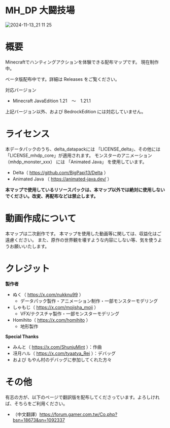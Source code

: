 # MH_DP 大闘技場

![2024-11-13_21 11 25](https://github.com/user-attachments/assets/5113d250-eb5d-4631-90b9-1fea7ec165b9)

# 概要

Minecraftでハンティングアクションを体験できる配布マップです。
現在制作中。

ベータ版配布中です。詳細は Releases をご覧ください。

対応バージョン

- Minecraft JavaEdition 1.21　～　1.21.1

上記バージョン以外、および BedrockEdition には対応していません。

# ライセンス

本データパックのうち、delta_datapackには 「LICENSE_delta」、その他には「LICENSE_mhdp_core」が適用されます。
モンスターのアニメーション（mhdp_monster_xxx） には 「Animated Java」 を使用しています。

- Delta（ https://github.com/BigPapi13/Delta ）
- Animated Java （ https://animated-java.dev/ ）

**本マップで使用しているリソースパックは、本マップ以外では絶対に使用しないでください。改変、再配布などは禁止します。**

# 動画作成について

本マップは二次創作です。
本マップを使用した動画等に関しては、収益化はご遠慮ください。
また、原作の世界観を壊すような内容にしない等、気を使うようお願いいたします。

# クレジット

**製作者**
- ぬく（ https://x.com/nukknu99 ）
    - データパック製作・アニメーション制作・一部モンスターモデリング
- しゃもじ（ https://x.com/mojisha_moji ）
    - VFX/テクスチャ製作・一部モンスターモデリング
- Homihito（ https://x.com/homihito ）
    - 地形製作

**Special Thanks**
- みんと（ https://x.com/ShunjuMint ）：作曲
- 冴月ハル（ https://x.com/tyaatya_Rei ）：デバッグ
- および もやん村のデバッグに参加してくれた方々

# その他

有志の方が、以下のページで翻訳版を配布してくださっています。よろしければ、そちらをご利用ください。

- （中文翻譯）https://forum.gamer.com.tw/Co.php?bsn=18673&sn=1092337
